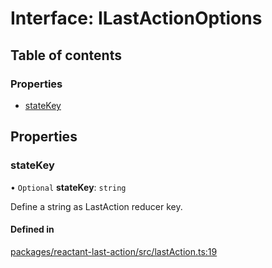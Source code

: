 # Interface: ILastActionOptions

## Table of contents

### Properties

- [stateKey](ILastActionOptions.md#statekey)

## Properties

### stateKey

• `Optional` **stateKey**: `string`

Define a string as LastAction reducer key.

#### Defined in

[packages/reactant-last-action/src/lastAction.ts:19](https://github.com/unadlib/reactant/blob/3696addb/packages/reactant-last-action/src/lastAction.ts#L19)
